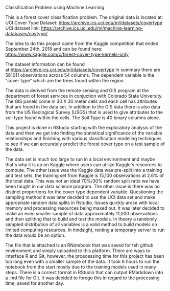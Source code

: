 Classification Problem using Machine Learning

This is a forest cover classification problem. The original data is located at: 
UCI Cover Type Dataset: https://archive.ics.uci.edu/ml/datasets/covertype
UCI dataset link: https://archive.ics.uci.edu/ml/machine-learning-databases/covtype/

The idea to do this project came from the Kaggle competition that ended September 24th, 2018 
and can be found here: https://www.kaggle.com/c/forest-cover-type-kernels-only

The dataset information can be found at:https://archive.ics.uci.edu/ml/datasets/covertype
In summary there are 581011 observations across 54 columns. The dependent variable is the "cover type" 
which are the trees found within the region. 

The data is derived from the remote sensing and GIS program at the department of forest services in conjuction 
with Colorado State University. The GIS panels come in 30 X 30 meter cells and each cell has attributes that 
are found in the data set. In addition to the GIS data there is also data from the US Geological Survey (USGS)
that is used to give attributes to the soil type found within the cells. The Soil Type is 40 binary columns alone. 

This project is done in RStudio starting with the exploratory analysis of the data and then we get into finding
the statistical significance of the variable relationships and finishing with various classification modeling
techniques to see if we can accurately predict the forest cover type on a test sample of the data. 

The data set is much too large to run in a local environment and maybe that's why it is up on Kaggle where users can 
utilize Kaggle's resources to compute. The other issue was the Kaggle data was pre-split into a training and test sets. 
the training set from Kaggle is 15,100 observations at 2.6% of the total data. This was not an ideal 70%/30% random split
ratio we have been taught in our data science program. The other issue is there was no distinct proportions for the
cover type dependent variable. Questioning the sampling method it was later decided to use the UCI data set and make 
appropriate random data splits in Rstudio. Issues quickly arose with local memory and processing resources being maxed out.
It was later decided to make an even smaller sample of data approximately 11,000 observations and then splitting that to
build and test the models. In theory a randomly sampled distribution of all variables is a valid method to build models on 
limited computing resources. In hindsight, renting a temporary server to run the data would be an option. 

The file that is attached is an RNotebook that was saved for teh github environment and simply uploaded to this platform. There are ways to interface R and Git, however, the proecessing time for this project has been too long even with a smaller sample of the data. It took 6 hours to run the notebook from the start mostly due to the training models used in many steps. There is a correct format in RStudio that can output RMarkdown into a .md file for Git. It was decided to forego this in regard to the processing time, saved for another day. 

